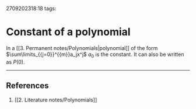 2709202318:18
tags: 
# Constant of a polynomial

In a [[3. Permanent notes/Polynomials|polynomial]] of the form $\sum\limits_{{j=0}}^{{m}}a_jx^j$
$a_0$ is the constant. 
It can also be written as $P(0)$. 

---
## References
1. [[2. Literature notes/Polynomials]]